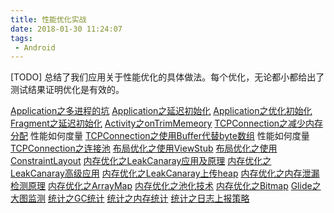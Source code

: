 ```yaml
---
title: 性能优化实战 
date: 2018-01-30 11:24:07
tags:
 - Android
---
```

[TODO] 总结了我们应用关于性能优化的具体做法。每个优化，无论都小都给出了测试结果证明优化是有效的。
<!--more-->
[Application之多进程的坑](#)
[Application之延迟初始化](#)
[Application之优化初始化](#)
[Fragment之延迟初始化](#)
[Activity之onTrimMemeory](#)
[TCPConnection之减少内存分配](#)  性能如何度量
[TCPConnection之使用Buffer代替byte数组](#)  性能如何度量
[TCPConnection之连接池](#)
[布局优化之使用ViewStub](#)
[布局优化之使用ConstraintLayout](#)
[内存优化之LeakCanaray应用及原理](#)
[内存优化之LeakCanaray高级应用](#)
[内存优化之LeakCanaray上传heap](#)
[内存优化之内存泄漏检测原理](#)
[内存优化之ArrayMap](#)
[内存优化之池化技术](#)
[内存优化之Bitmap](#)
[Glide之大图监测](#)
[统计之GC统计](#)
[统计之内存统计](#)
[统计之日志上报策略](#)